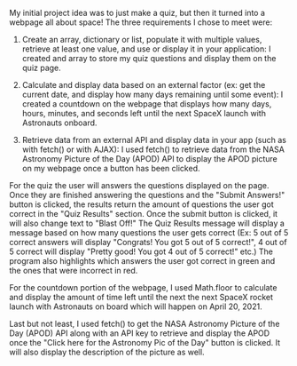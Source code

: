 My initial project idea was to just make a quiz, but then it turned into a webpage all about space! The three requirements I chose to meet were:

1. Create an array, dictionary or list, populate it with multiple values, retrieve at least one value, and use or display it in your application:
    I created and array to store my quiz questions and display them on the quiz page.

2. Calculate and display data based on an external factor (ex: get the current date, and display how many days remaining until some event):
    I created a countdown on the webpage that displays how many days, hours, minutes, and seconds left until the next SpaceX launch with Astronauts onboard.

3. Retrieve data from an external API and display data in your app (such as with fetch() or with AJAX):
    I used fetch() to retrieve data from the NASA Astronomy Picture of the Day (APOD) API to display the APOD picture on my webpage once a button has been clicked.

For the quiz the user will answers the questions displayed on the page. Once they are finished answering the questions and the "Submit Answers!" button is clicked, the results return the amount of questions the user got correct in the "Quiz Results" section. Once the submit button is clicked, it will also change text to "Blast Off!" The Quiz Results message will display a message based on how many questions the user gets correct (Ex: 5 out of 5 correct answers will display "Congrats! You got 5 out of 5 correct!", 4 out of 5 correct will display "Pretty good! You got 4 out of 5 correct!" etc.) The program also highlights which answers the user got correct in green and the ones that were incorrect in red.

For the countdown portion of the webpage, I used Math.floor to calculate and display the amount of time left until the next the next SpaceX rocket launch with Astronauts on board which will happen on April 20, 2021.

Last but not least, I used fetch() to get the NASA Astronomy Picture of the Day (APOD) API along with an API key to retrieve and display the APOD once the "Click here for the Astronomy Pic of the Day" button is clicked. It will also display the description of the picture as well. 